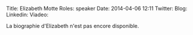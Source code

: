 Title: Elizabeth Motte
Roles: speaker
Date: 2014-04-06 12:11
Twitter: 
Blog: 
Linkedin:
Viadeo: 


La biographie d'Elizabeth n'est pas encore disponible.
